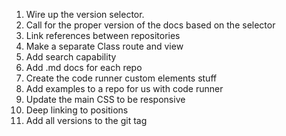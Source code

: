 1. Wire up the version selector.
1. Call for the proper version of the docs based on the selector
1. Link references between repositories
1. Make a separate Class route and view
1. Add search capability
1. Add .md docs for each repo
1. Create the code runner custom elements stuff
1. Add examples to a repo for us with code runner
1. Update the main CSS to be responsive
1. Deep linking to positions
1. Add all versions to the git tag
